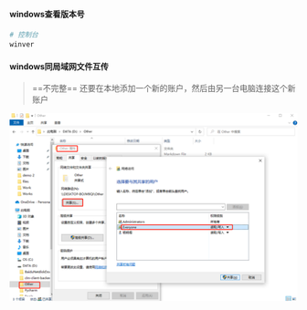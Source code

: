 #### windows查看版本号

```python
# 控制台
winver
```



#### windows同局域网文件互传

> ==不完整== 还要在本地添加一个新的账户，然后由另一台电脑连接这个新账户



<img src="../../../resource/image-20221013110119023.png" alt="image-20221013110119023" style="zoom:80%;" />



